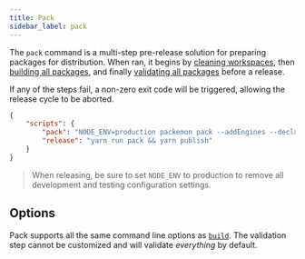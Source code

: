 ```yaml
---
title: Pack
sidebar_label: pack
---
```


The `pack` command is a multi-step pre-release solution for preparing packages for distribution.
When ran, it begins by [cleaning workspaces](./clean.md), then [building all packages](./build.md),
and finally [validating all packages](./validate.md) before a release.

If any of the steps fail, a non-zero exit code will be triggered, allowing the release cycle to be
aborted.

```json title="package.json"
{
	"scripts": {
		"pack": "NODE_ENV=production packemon pack --addEngines --declaration",
		"release": "yarn run pack && yarn publish"
	}
}
```

> When releasing, be sure to set `NODE_ENV` to production to remove all development and testing
> configuration settings.

## Options

Pack supports all the same command line options as [`build`](./build.md). The validation step cannot
be customized and will validate _everything_ by default.

